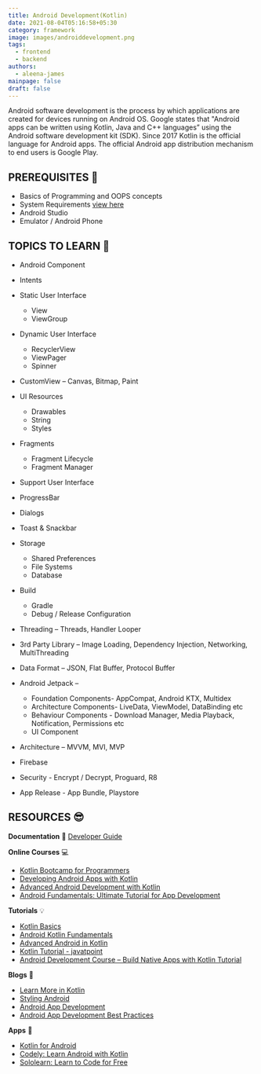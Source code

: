 ```yaml
---
title: Android Development(Kotlin)
date: 2021-08-04T05:16:58+05:30
category: framework
image: images/androiddevelopment.png
tags:
  - frontend
  - backend
authors:
  - aleena-james
mainpage: false
draft: false
---
```

Android software development is the process by which applications are created for devices running on Android OS. Google states that "Android apps can be written using Kotlin, Java and C++ languages” using the Android software development kit (SDK). Since 2017 Kotlin is the official language for Android apps. The official Android app distribution mechanism to end users is Google Play.

## PREREQUISITES 🧳

* Basics of Programming and OOPS concepts 
* System Requirements [view here](https://developer.android.com/studio/index.html#Requirements)
* Android Studio 
* Emulator / Android Phone  

## TOPICS TO LEARN 🤖

* Android Component 
* Intents
* Static User Interface

  * View
  * ViewGroup
* Dynamic User Interface

  * RecyclerView
  * ViewPager
  * Spinner
* CustomView – Canvas, Bitmap, Paint
* UI Resources

  * Drawables
  * String
  * Styles
* Fragments

  * Fragment Lifecycle
  * Fragment Manager
* Support User Interface
* ProgressBar
* Dialogs
* Toast & Snackbar
* Storage 

  * Shared Preferences
  * File Systems
  * Database
* Build

  * Gradle
  * Debug / Release Configuration
* Threading – Threads, Handler Looper
* 3rd Party Library – Image Loading, Dependency Injection, Networking, MultiThreading
* Data Format – JSON, Flat Buffer, Protocol Buffer
* Android Jetpack –

  * Foundation Components- AppCompat, Android KTX, Multidex
  * Architecture Components- LiveData, ViewModel, DataBinding etc
  * Behaviour Components - Download Manager, Media Playback, Notification, Permissions etc
  * UI Component
* Architecture – MVVM, MVI, MVP
* Firebase
* Security - Encrypt / Decrypt, Proguard, R8
* App Release - App Bundle, Playstore

## RESOURCES 😎

**Documentation**  📃 
  [Developer Guide](https://developer.android.com/guide)

**Online Courses** 💻

* [Kotlin Bootcamp for Programmers](https://www.udacity.com/course/kotlin-bootcamp-for-programmers--ud9011)
* [Developing Android Apps with Kotlin](https://www.udacity.com/course/developing-android-apps-with-kotlin--ud9012)
* [Advanced Android Development with Kotlin](https://www.udacity.com/course/advanced-android-with-kotlin--ud940)
* [Android Fundamentals: Ultimate Tutorial for App Development](https://www.udemy.com/course/ultimate-android-lollipop-app-development-course/?lsnpubid=jvfxdtr9v80&raneaid=jvfxdtr9v80&ransiteid=jvfxdtr9v80-2ndxxx_jurpxuz7.9p6c2a&utm_medium=udemyads&utm_source=aff-campaign)

**Tutorials** 💡

* [Kotlin Basics](https://www.youtube.com/watch?v=SXLmr4Qp4OM)
* [Android Kotlin Fundamentals](https://developer.android.com/courses/kotlin-android-fundamentals/overview)
* [Advanced Android in Kotlin](https://developer.android.com/courses/kotlin-android-advanced/overview)
* [Kotlin Tutorial - javatpoint](https://www.javatpoint.com/kotlin-tutorial)
* [Android Development Course – Build Native Apps with Kotlin Tutorial](https://www.youtube.com/watch?v=Iz08OTTjR04)

**Blogs** 📝 

* [Learn More in Kotlin](https://medium.com/mindorks/top-kotlin-blogs-to-learn-more-in-kotlin-82a6387e4dd6)
* [Styling Android](https://blog.stylingandroid.com/)
* [Android App Development](https://medium.com/androiddevelopers/tagged/android-app-development)
* [Android App Development Best Practices](https://aglowiditsolutions.com/blog/android-app-development-best-practices/)

**Apps** 📱

* [Kotlin for Android](https://play.google.com/store/apps/details?id=com.darshankomu.kotlinforandroidexamples)
* [Codely: Learn Android with Kotlin](https://play.google.com/store/apps/details?id=com.hawkily.codely)
* [Sololearn: Learn to Code for Free](https://play.google.com/store/apps/details?id=com.sololearn&hl=en_IN&gl=US)